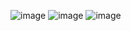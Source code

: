![image](https://github.com/SurajTechsmith/e-commerce-clone/assets/132484115/b0b7861e-50ff-48b3-a5b0-5ab53f4f8f0f)
![image](https://github.com/SurajTechsmith/e-commerce-clone/assets/132484115/3a5a108b-371c-487d-8b2e-c0e575656b3b)
![image](https://github.com/SurajTechsmith/e-commerce-clone/assets/132484115/b8405764-a3c7-46b6-84ac-1d76db193ffa)

